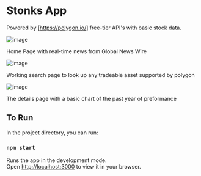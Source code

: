 # Stonks App
Powered by [https://polygon.io/] free-tier API's with basic stock data.


![image](https://user-images.githubusercontent.com/47930630/211926668-c78ba288-1d27-42dc-9b1d-59e8b952c89c.png)

Home Page with real-time news from Global News Wire

![image](https://user-images.githubusercontent.com/47930630/211926837-619548a2-2873-4f7f-a9dc-4f66ae83b541.png)

Working search page to look up any tradeable asset supported by polygon

![image](https://user-images.githubusercontent.com/47930630/211927008-21b937a5-537c-46bc-81fb-945c519b20d4.png)

The details page with a basic chart of the past year of preformance


## To Run

In the project directory, you can run:

### `npm start`

Runs the app in the development mode.\
Open [http://localhost:3000](http://localhost:3000) to view it in your browser.

